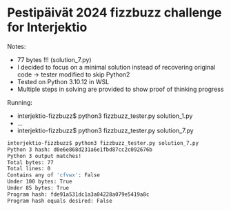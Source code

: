 # Pestipäivät 2024 fizzbuzz challenge for Interjektio

Notes:
* 77 bytes !!! (solution_7.py)
* I decided to focus on a minimal solution instead of recovering original code -> tester modified to skip Python2
* Tested on Python 3.10.12 in WSL
* Multiple steps in solving are provided to show proof of thinking progress

Running:
* interjektio-fizzbuzz$ python3 fizzbuzz_tester.py solution_1.py
* ...
* interjektio-fizzbuzz$ python3 fizzbuzz_tester.py solution_7.py

```bash
interjektio-fizzbuzz$ python3 fizzbuzz_tester.py solution_7.py
Python 3 hash: d0e6e868d231a6e1fbd87cc2c092676b
Python 3 output matches!
Total bytes: 77
Total lines: 0
Contains any of 'cfvwx': False
Under 100 bytes: True
Under 85 bytes: True
Program hash: fde91a531dc1a3a04228a079e5419a8c
Program hash equals desired: False
```
